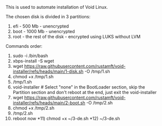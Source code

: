 This is used to automate installation of Void Linux.

The chosen disk is divided in 3 partitions:
1) efi - 500 Mb - unencrypted
2) boot - 1000 Mb - unencrypted
3) root - the rest of the disk - encrypted using LUKS without LVM

Commands order:
1) sudo -i /bin/bash
2) xbps-install -S wget
3) wget https://raw.githubusercontent.com/rustamft/void-installer/refs/heads/main/1-disk.sh -O /tmp/1.sh
4) chmod +x /tmp/1.sh
5) /tmp/1.sh
6) void-installer # Select "none" in the BootLoader section, skip the Partition section and don't reboot at the end, just exit the void-installer
7) wget https://raw.githubusercontent.com/rustamft/void-installer/refs/heads/main/2-boot.sh -O /tmp/2.sh
8) chmod +x /tmp/2.sh
9) /tmp/2.sh
10) reboot now
*11) chmod +x ~/3-de.sh
*12) ~/3-de.sh
